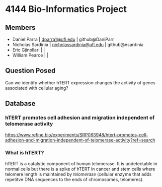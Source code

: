 # 4144 Bio-Informatics Project

## Members
- Daniel Parra   | dparra1@ufl.edu   | github@DaniParr
- Nicholas Sardinia  | nicholassardinia@ufl.edu | github@nsardinia
- Eric Gjinollari | |
- William Pearce | |

## Question Posed
Can we identify whether hTERT expression changes the activity of genes associated with cellular aging?

## Database
### hTERT promotes cell adhesion and migration independent of telomerase activity
https://www.refine.bio/experiments/SRP063948/htert-promotes-cell-adhesion-and-migration-independent-of-telomerase-activity?ref=search

### What is hTERT?
hTERT is a catalytic component of human telomerase. It is undetectable in normal cells but there is a spike of hTERT in cancer and stem cells where telomere length is maintained by _telomerase_ (cellular enzyme that adds repetitve DNA sequences to the ends of chromosomes, telomeres).
